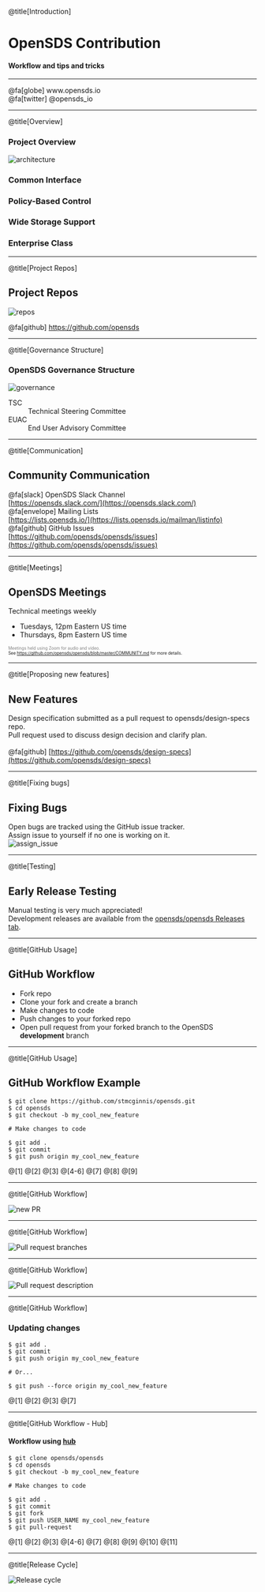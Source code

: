 @title[Introduction]

# OpenSDS Contribution
#### Workflow and tips and tricks

<hr/>
@fa[globe] www.opensds.io <br/>
@fa[twitter] @opensds_io

---

@title[Overview]

### Project Overview

![architecture](Copenhagen2018/Contribution/assets/opensds-overview.png)

### Common Interface
### Policy-Based Control
### Wide Storage Support
### Enterprise Class

---

@title[Project Repos]

## Project Repos

![repos](Copenhagen2018/Contribution/assets/repos.png)

@fa[github] https://github.com/opensds

---

@title[Governance Structure]

### OpenSDS Governance Structure

![governance](Copenhagen2018/Contribution/assets/governance.jpg)

<dl>
  <dt>TSC</dt>
  <dd>Technical Steering Committee</dd>

  <dt>EUAC</dt>
  <dd>End User Advisory Committee</dd>
</dl>

---

@title[Communication]

## Community Communication

@fa[slack] OpenSDS Slack Channel <br/>
[https://opensds.slack.com/](https://opensds.slack.com/) <br/>
@fa[envelope] Mailing Lists <br/>
[https://lists.opensds.io/](https://lists.opensds.io/mailman/listinfo) <br/>
@fa[github] GitHub Issues <br/>
[https://github.com/opensds/opensds/issues](https://github.com/opensds/opensds/issues)

---

@title[Meetings]

## OpenSDS Meetings

Technical meetings weekly

- Tuesdays, 12pm Eastern US time
- Thursdays, 8pm Eastern US time

<span style="font-size:0.6em; color:gray">Meetings held using Zoom for audio
and video.</span>
<br/>
<span style="font-size:0.6em">See https://github.com/opensds/opensds/blob/master/COMMUNITY.md for more
details.</span>

---

@title[Proposing new features]

## New Features

Design specification submitted as a pull request to opensds/design-specs repo.
<br/>
Pull request used to discuss design decision and clarify plan.
<br/>
<br/>
@fa[github]
[https://github.com/opensds/design-specs](https://github.com/opensds/design-specs)

---

@title[Fixing bugs]

## Fixing Bugs

Open bugs are tracked using the GitHub issue tracker.
<br/>
Assign issue to yourself if no one is working on it.
<br/>
![assign_issue](Copenhagen2018/Contribution/assets/assign_issue.png)

---

@title[Testing]

## Early Release Testing

Manual testing is very much appreciated!
<br/>
Development releases are available from the [opensds/opensds Releases
tab](https://github.com/opensds/opensds/releases).

---

@title[GitHub Usage]

## GitHub Workflow

- Fork repo
- Clone your fork and create a branch
- Make changes to code
- Push changes to your forked repo
- Open pull request from your forked branch to the OpenSDS **development**
  branch

---

@title[GitHub Usage]

## GitHub Workflow Example

```
$ git clone https://github.com/stmcginnis/opensds.git
$ cd opensds
$ git checkout -b my_cool_new_feature

# Make changes to code

$ git add .
$ git commit
$ git push origin my_cool_new_feature
```

@[1]
@[2]
@[3]
@[4-6]
@[7]
@[8]
@[9]

---

@title[GitHub Workflow]

![new PR](Copenhagen2018/Contribution/assets/new_pr.png)

---

@title[GitHub Workflow]

![Pull request branches](Copenhagen2018/Contribution/assets/new_pr_branches.png)

---

@title[GitHub Workflow]

![Pull request description](Copenhagen2018/Contribution/assets/new_pr_desc.png)

---

@title[GitHub Workflow]

### Updating changes

```
$ git add .
$ git commit
$ git push origin my_cool_new_feature

# Or...

$ git push --force origin my_cool_new_feature
```

@[1]
@[2]
@[3]
@[7]

---

@title[GitHub Workflow - Hub]

#### Workflow using [hub](https://hub.github.com/)

```
$ git clone opensds/opensds
$ cd opensds
$ git checkout -b my_cool_new_feature

# Make changes to code

$ git add .
$ git commit
$ git fork
$ git push USER_NAME my_cool_new_feature
$ git pull-request
```

@[1]
@[2]
@[3]
@[4-6]
@[7]
@[8]
@[9]
@[10]
@[11]

---

@title[Release Cycle]

![Release cycle](Copenhagen2018/Contribution/assets/roadmap.png)

